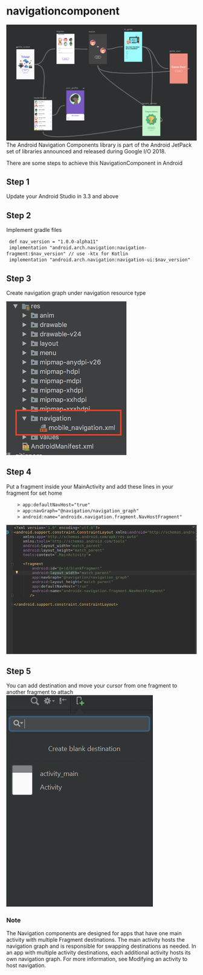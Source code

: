 # navigationcomponent
![](media/four.png)
The Android Navigation Components library is part of the Android JetPack set of libraries announced and released during Google I/O 2018.

There are some steps to achieve this NavigationComponent in Android 

## Step 1
Update your Android Studio in 3.3 and above

## Step 2
 Implement gradle files


     def nav_version = "1.0.0-alpha11"
     implementation "android.arch.navigation:navigation-fragment:$nav_version" // use -ktx for Kotlin
     implementation "android.arch.navigation:navigation-ui:$nav_version"

## Step 3
  Create navigation graph under navigation resource type

 ![](media/navigationresource.png)

## Step 4
Put a fragment inside your MainActivity and add these lines in your fragment for set home


        > app:defaultNavHost="true"
        > app:navGraph="@navigation/navigation_graph"
        > android:name="androidx.navigation.fragment.NavHostFragment"

 ![](media/Second.png)

## Step 5

You can add destination and move your cursor from one fragment to another fragment to attach
![](media/Three.png)




### Note
The Navigation components are designed for apps that have one main activity with multiple Fragment destinations. The main activity hosts the navigation graph and is responsible for swapping destinations as needed. In an app with multiple activity destinations, each additional activity hosts its own navigation graph. For more information, see Modifying an activity to host navigation.


    
    
    
    
    
    
    
